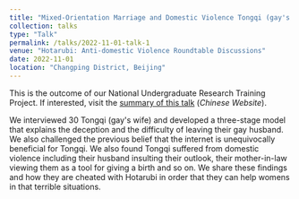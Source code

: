 ```yaml
---
title: "Mixed-Orientation Marriage and Domestic Violence Tongqi (gay's wife) Suffered"
collection: talks
type: "Talk"
permalink: /talks/2022-11-01-talk-1
venue: "Hotarubi: Anti-domestic Violence Roundtable Discussions"
date: 2022-11-01
location: "Changping District, Beijing"
---
```


This is the outcome of our National Undergraduate Research Training Project. If interested, visit the [summary of this talk](https://mp.weixin.qq.com/s/a6-1JkS2O1oWdgeuvnpn-w) (*Chinese Website*). <br>

We interviewed 30 Tongqi (gay's wife) and developed a three-stage model that explains the deception and the difficulty of leaving their gay husband. We also challenged the previous belief that the internet is unequivocally beneficial for Tongqi. We also found Tongqi suffered from domestic violence including their husband insulting their outlook, their mother-in-law viewing them as a tool for giving a birth and so on. We share these findings and how they are cheated with Hotarubi in order that they can help womens in that terrible situations. 
